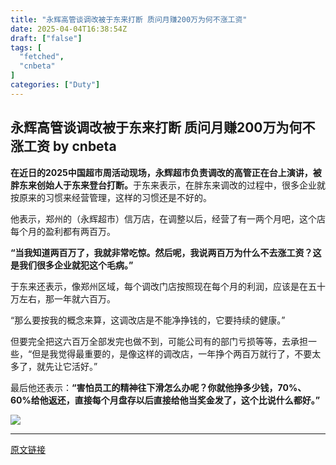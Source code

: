 ```yaml
---
title: "永辉高管谈调改被于东来打断 质问月赚200万为何不涨工资"
date: 2025-04-04T16:38:54Z
draft: ["false"]
tags: [
  "fetched",
  "cnbeta"
]
categories: ["Duty"]
---
```

永辉高管谈调改被于东来打断 质问月赚200万为何不涨工资 by cnbeta
------
<div style="margin-top:10px" class="content" id="artibody"><p><strong style="text-wrap-mode: wrap;">在近日的2025中国超市周活动现场，永辉超市负责调改的高管正在台上演讲，被胖东来创始人于东来登台打断。</strong><span style="text-wrap-mode: wrap;">于东来表示，在胖东来调改的过程中，很多企业就按原来的习惯来经营管理，这样的习惯还是不好的。</span></p><div class="article-global"></div><p>他表示，郑州的（永辉超市）信万店，在调整以后，经营了有一两个月吧，这个店每个月的盈利都有两百万。</p><p><strong>“当我知道两百万了，我就非常吃惊。然后呢，我说两百万为什么不去涨工资？这是我们很多企业就犯这个毛病。”</strong></p><p>于东来还表示，像郑州区域，每个调改门店按照现在每个月的利润，应该是在五十万左右，那一年就六百万。</p><p>“那么要按我的概念来算，这调改店是不能净挣钱的，它要持续的健康。”</p><p>但要完全把这六百万全部发完也做不到，可能公司有的部门亏损等等，去承担一些，“但是我觉得最重要的，是像这样的调改店，一年挣个两百万就行了，不要太多了，就先让它活好。”</p><p>最后他还表示：<strong>“害怕员工的精神往下滑怎么办呢？你就他挣多少钱，70%、60%给他返还，直接每个月盘存以后直接给他当奖金发了，这个比说什么都好。”</strong></p><p><img src="https://static.cnbetacdn.com/article/2025/0402/775427f91f853d6.jpg"></p></div>  
<hr>
<a href="https://m.cnbeta.com.tw/wap/view/1490076.htm",target="_blank" rel="noopener noreferrer">原文链接</a>
